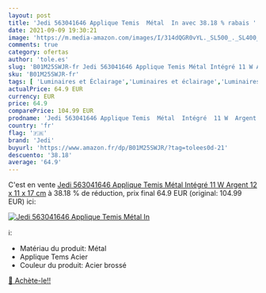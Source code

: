 ```yaml
---
layout: post
title: 'Jedi 563041646 Applique Temis  Métal  In avec 38.18 % rabais '
date: 2021-09-09 19:30:21
image: 'https://m.media-amazon.com/images/I/314dQGR0vYL._SL500_._SL400_.jpg'
comments: true
category: ofertas
author: 'tole.es'
slug: 'B01M25SWJR-fr Jedi 563041646 Applique Temis Métal Intégré 11 W Argent 12...'
sku: 'B01M25SWJR-fr'
tags: [ 'Luminaires et Éclairage','Luminaires et éclairage','Luminaires extérieur','jedi', ]
actualPrice: 64.9 EUR
currency: EUR
price: 64.9
comparePrice: 104.99 EUR
prodname: 'Jedi 563041646 Applique Temis  Métal  Intégré  11 W  Argent  12 x 11 x 17 cm'
country: 'fr'
flag: '🇫🇷'
brand: 'Jedi'
buyurl: 'https://www.amazon.fr/dp/B01M25SWJR/?tag=tolees0d-21'
descuento: '38.18'
average: '64.9'
---
```


C'est en vente [Jedi 563041646 Applique Temis  Métal  Intégré  11 W  Argent  12 x 11 x 17 cm](https://www.amazon.fr/dp/B01M25SWJR/?tag=tolees0d-21)  à  38.18 % de réduction, prix final  64.9 EUR (original: 104.99 EUR) ici:

[![Jedi 563041646 Applique Temis  Métal  In](https://m.media-amazon.com/images/I/314dQGR0vYL._SL500_._SL400_.jpg)](https://www.amazon.fr/dp/B01M25SWJR/?tag=tolees0d-21)

ℹ️:

- Matériau du produit: Métal
- Applique Tems Acier
- Couleur du produit: Acier brossé

[🛒 Achète-le!!](https://www.amazon.fr/dp/B01M25SWJR/?tag=tolees0d-21)
